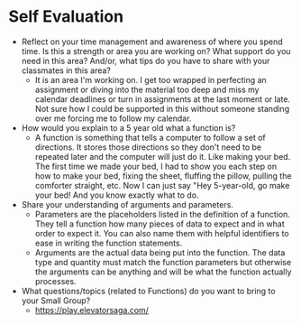 # Self Evaluation

- Reflect on your time management and awareness of where you spend time. Is this a strength or area you are working on? What support do you need in this area? And/or, what tips do you have to share with your classmates in this area?
    - It is an area I'm working on. I get too wrapped in perfecting an assignment or diving into the material too deep and miss my calendar deadlines or turn in assignments at the last moment or late. Not sure how I could be supported in this without someone standing over me forcing me to follow my calendar. 
- How would you explain to a 5 year old what a function is?
    - A function is something that tells a computer to follow a set of directions. It stores those directions so they don't need to be repeated later and the computer will just do it. Like making your bed. The first time we made your bed, I had to show you each step on how to make your bed, fixing the sheet, fluffing the pillow, pulling the comforter straight, etc. Now I can just say "Hey 5-year-old, go make your bed! And you know exactly what to do.
- Share your understanding of arguments and parameters.
    - Parameters are the placeholders listed in the definition of a function. They tell a function how many pieces of data to expect and in what order to expect it. You can also name them with helpful identifiers to ease in writing the function statements.
    - Arguments are the actual data being put into the function. The data type and quantity must match the function parameters but otherwise the arguments can be anything and will be what the function actually processes.
- What questions/topics (related to Functions) do you want to bring to your Small Group?
    - https://play.elevatorsaga.com/

